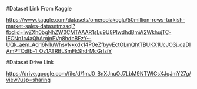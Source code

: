 #Dataset Link From Kaggle

https://www.kaggle.com/datasets/omercolakoglu/50million-rows-turkish-market-sales-datasetmssql?fbclid=IwZXh0bgNhZW0CMTAAAR1sLu9U8PIwdhdBmW2WkhujTC-lECNp1c4aQhArgjnPVg8hdbBFzY--UQk_aem_Aci16N1uWhsvNkkdk14P0eZfbyvEctOLmQhtTBUKX1UcJO3j_oaDIAmPTOdtb-1_Oz1ATRBLSmFkShdrMcGrIziY

#Dataset Drive Link

https://drive.google.com/file/d/1mJ0_BnXJnuOJ7LbM9NTWICsXJqJmY27g/view?usp=sharing
